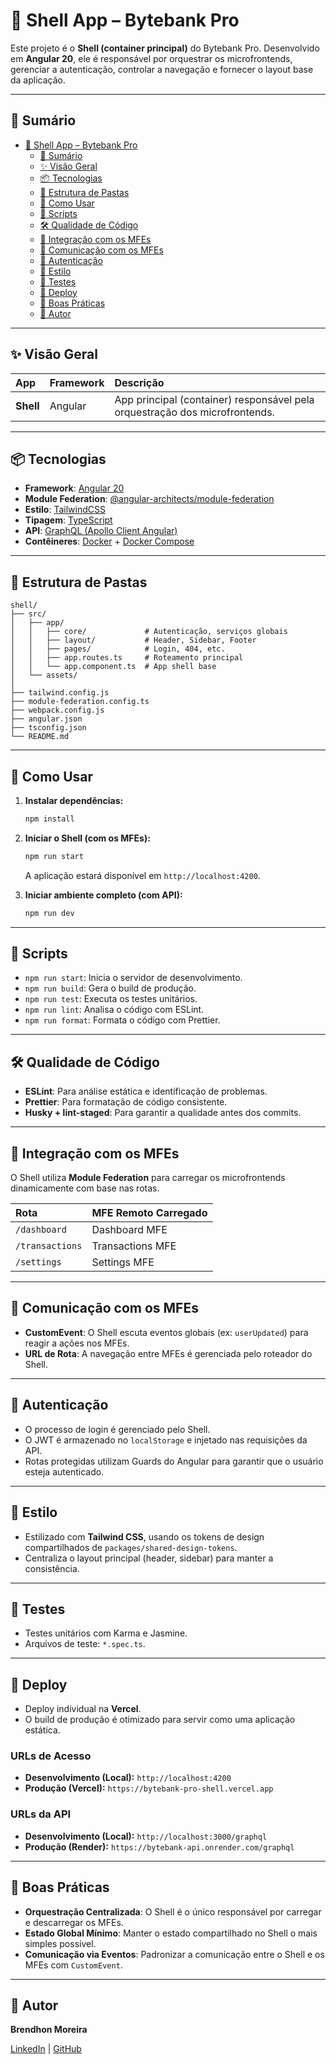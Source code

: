 # 🐚 Shell App – Bytebank Pro

Este projeto é o **Shell (container principal)** do Bytebank Pro. Desenvolvido em **Angular 20**, ele é responsável por orquestrar os microfrontends, gerenciar a autenticação, controlar a navegação e fornecer o layout base da aplicação.

---

## 📝 Sumário

- [🐚 Shell App – Bytebank Pro](#-shell-app--bytebank-pro)
  - [📝 Sumário](#-sumário)
  - [✨ Visão Geral](#-visão-geral)
  - [📦 Tecnologias](#-tecnologias)
  - [📁 Estrutura de Pastas](#-estrutura-de-pastas)
  - [🚀 Como Usar](#-como-usar)
  - [📜 Scripts](#-scripts)
  - [🛠️ Qualidade de Código](#️-qualidade-de-código)
  - [🔗 Integração com os MFEs](#-integração-com-os-mfes)
  - [🔌 Comunicação com os MFEs](#-comunicação-com-os-mfes)
  - [🔐 Autenticação](#-autenticação)
  - [🎨 Estilo](#-estilo)
  - [🧪 Testes](#-testes)
  - [🚀 Deploy](#-deploy)
  - [🧰 Boas Práticas](#-boas-práticas)
  - [👥 Autor](#-autor)

---

## ✨ Visão Geral

| App       | Framework | Descrição                                                                   |
| :-------- | :-------- | :-------------------------------------------------------------------------- |
| **Shell** | Angular   | App principal (container) responsável pela orquestração dos microfrontends. |

---

## 📦 Tecnologias

- **Framework**: [Angular 20](https://angular.dev/)
- **Module Federation**: [@angular-architects/module-federation](https://github.com/angular-architects/module-federation)
- **Estilo**: [TailwindCSS](https://tailwindcss.com/)
- **Tipagem**: [TypeScript](https://www.typescriptlang.org/)
- **API**: [GraphQL (Apollo Client Angular)](https://www.apollographql.com/docs/angular/)
- **Contêineres**: [Docker](https://www.docker.com/) + [Docker Compose](https://docs.docker.com/compose/)

---

## 📁 Estrutura de Pastas

```
shell/
├── src/
│   ├── app/
│   │   ├── core/             # Autenticação, serviços globais
│   │   ├── layout/           # Header, Sidebar, Footer
│   │   ├── pages/            # Login, 404, etc.
│   │   ├── app.routes.ts     # Roteamento principal
│   │   └── app.component.ts  # App shell base
│   └── assets/
│
├── tailwind.config.js
├── module-federation.config.ts
├── webpack.config.js
├── angular.json
├── tsconfig.json
└── README.md
```

---

## 🚀 Como Usar

1.  **Instalar dependências:**

    ```bash
    npm install
    ```

2.  **Iniciar o Shell (com os MFEs):**

    ```bash
    npm run start
    ```

    A aplicação estará disponível em `http://localhost:4200`.

3.  **Iniciar ambiente completo (com API):**

    ```bash
    npm run dev
    ```

---

## 📜 Scripts

- `npm run start`: Inicia o servidor de desenvolvimento.
- `npm run build`: Gera o build de produção.
- `npm run test`: Executa os testes unitários.
- `npm run lint`: Analisa o código com ESLint.
- `npm run format`: Formata o código com Prettier.

---

## 🛠️ Qualidade de Código

- **ESLint**: Para análise estática e identificação de problemas.
- **Prettier**: Para formatação de código consistente.
- **Husky + lint-staged**: Para garantir a qualidade antes dos commits.

---

## 🔗 Integração com os MFEs

O Shell utiliza **Module Federation** para carregar os microfrontends dinamicamente com base nas rotas.

| Rota            | MFE Remoto Carregado |
| :-------------- | :------------------- |
| `/dashboard`    | Dashboard MFE        |
| `/transactions` | Transactions MFE     |
| `/settings`     | Settings MFE         |

---

## 🔌 Comunicação com os MFEs

- **CustomEvent**: O Shell escuta eventos globais (ex: `userUpdated`) para reagir a ações nos MFEs.
- **URL de Rota**: A navegação entre MFEs é gerenciada pelo roteador do Shell.

---

## 🔐 Autenticação

- O processo de login é gerenciado pelo Shell.
- O JWT é armazenado no `localStorage` e injetado nas requisições da API.
- Rotas protegidas utilizam Guards do Angular para garantir que o usuário esteja autenticado.

---

## 🎨 Estilo

- Estilizado com **Tailwind CSS**, usando os tokens de design compartilhados de `packages/shared-design-tokens`.
- Centraliza o layout principal (header, sidebar) para manter a consistência.

---

## 🧪 Testes

- Testes unitários com Karma e Jasmine.
- Arquivos de teste: `*.spec.ts`.

---

## 🚀 Deploy

- Deploy individual na **Vercel**.
- O build de produção é otimizado para servir como uma aplicação estática.

### URLs de Acesso

- **Desenvolvimento (Local):** `http://localhost:4200`
- **Produção (Vercel):** `https://bytebank-pro-shell.vercel.app`

### URLs da API

- **Desenvolvimento (Local):** `http://localhost:3000/graphql`
- **Produção (Render):** `https://bytebank-api.onrender.com/graphql`

---

## 🧰 Boas Práticas

- **Orquestração Centralizada**: O Shell é o único responsável por carregar e descarregar os MFEs.
- **Estado Global Mínimo**: Manter o estado compartilhado no Shell o mais simples possível.
- **Comunicação via Eventos**: Padronizar a comunicação entre o Shell e os MFEs com `CustomEvent`.

---

## 👥 Autor

**Brendhon Moreira**

[LinkedIn](https://www.linkedin.com/in/brendhon-moreira) | [GitHub](https://github.com/Brendhon)
